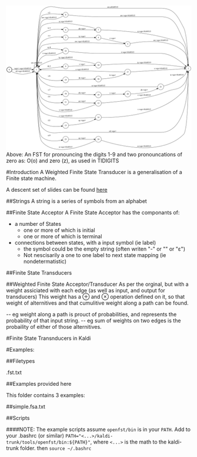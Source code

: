 

![A FST for TIDIGITS](./tidigitsFST.svg?raw=true)
Above: An FST for pronouncing the digits 1-9 and two pronouncations of zero as:  O(o) and zero (z), as used in TIDIGITS



#Introduction
A Weighted Finite State Transducer is a generalisation of a Finite state machine.

A descent set of slides can be found [here](http://www.gavo.t.u-tokyo.ac.jp/~novakj/wfst-algorithms.pdf)

##Strings
A string is a series of symbols from an alphabet

##Finite State Acceptor
A Finite State Acceptor has the componants of: 

 - a number of States 
     - one or more of which is initial
     - one or more of which is terminal
 - connections between states, with a input symbol (ie label)
     - the symbol could be the empty string (often writen "-" or "<eps>" or "ε")
     - Not nescisarily a one to one label to next state mapping (ie nondetermatistic)


##Finite State Transducers



##Weighted Finite State Acceptor/Transducer
As per the orginal, but with a weight assiciated with each edge (as well as input, and output for transducers)
This weight has a ⊕ and ⊗  operation defined on it,
so that weight of alternitives and that cumulitive weight along a path can be found.

 -- eg weight along a path is prouct of probabilities, and represents the probability of that input string.
 -- eg sum of weights on two edges is the probaility of either of those alternitives.



#Finite State Transnducers in Kaldi


#Examples:

##Filetypes

.fst.txt


##Examples provided here

This folder contains 3 examples:

##simple.fsa.txt



##Scripts




####NOTE: The example scripts assume `openfst/bin` is in your `PATH`.
Add to your .bashrc (or similar) `PATH="<...>/kaldi-trunk/tools/openfst/bin:${PATH}"`, where `<...>` is the math to the kaldi-trunk folder.
then `source ~/.bashrc`


